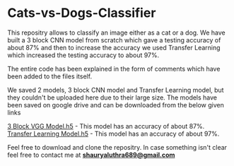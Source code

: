 # Cats-vs-Dogs-Classifier

This repositry allows to classify an image either as a cat or a dog. We have built a 3 block CNN model from scratch which gave a testing accuracy of about 87% and then to increase the accuracy we used Transfer Learning which increased the testing accuracy to about 97%.

The entire code has been explained in the form of comments which have been added to the files itself.

We saved 2 models, 3 block CNN model and Transfer Learning model, but they couldn't be uploaded here due to their large size. The models have been saved on google drive and can be downloaded from the below given links

[3 Block VGG Model.h5](https://drive.google.com/file/d/1cxRClyTNeZhUQp_llzS0kfXTr0OWgAlH/view?usp=sharing) - This model has an  accuracy of about 87%.
[Transfer Learning Model.h5](https://drive.google.com/file/d/1NbA4lh6CkkRz8jWrUi6xyFcZC9_LW6a9/view?usp=sharing) - This model has an accuracy of about 97%.

Feel free to download and clone the repositry. In case something isn't clear feel free to contact me at **shauryaluthra689@gmail.com**

